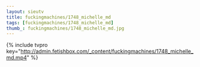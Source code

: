 ```yaml
--- 
layout: sieutv
title: fuckingmachines/1748_michelle_md
tags: [fuckingmachines/1748_michelle_md]
thumb_: fuckingmachines/1748_michelle_md.jpg
---
```

{% include tvpro key="http://admin.fetishbox.com/_content/fuckingmachines/1748_michelle_md.mp4" %} 
